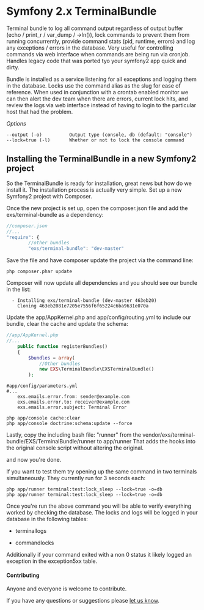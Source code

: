 Symfony 2.x TerminalBundle
==========================


Terminal bundle to log all command output regardless of output buffer (echo / print_r / var_dump / ->ln()), lock commands to prevent them from running concurrently, provide command stats (pid, runtime, errors) and log any exceptions / errors in the database. Very useful for controlling commands via web interface when commands are being run via cronjob. Handles legacy code that was ported tyo your symfony2 app quick and dirty.

Bundle is installed as a service listening for all exceptions and logging them in the database. Locks use the command alias as the slug for ease of reference. When used in conjunction with a crontab enabled monitor we can then alert the dev team when there are errors, current lock hits, and review the logs via web interface instead of having to login to the particular host that had the problem.

*Options*

```
--output (-o)          Output type (console, db (default: "console")
--lock=true (-l)       Whether or not to lock the console command
```


## Installing the TerminalBundle in a new Symfony2 project
So the TerminalBundle is ready for installation, great news but how do we install it.  The installation process is actually very simple.  Set up a new Symfony2 project with Composer.

Once the new project is set up, open the composer.json file and add the exs/terminal-bundle as a dependency:
``` js
//composer.json
//...
"require": {
        //other bundles
        "exs/terminal-bundle": "dev-master"
```
Save the file and have composer update the project via the command line:
``` shell
php composer.phar update
```
Composer will now update all dependencies and you should see our bundle in the list:
``` shell
  - Installing exs/terminal-bundle (dev-master 463eb20)
    Cloning 463eb2081e7205e7556f6f65224c6ba9631e070a
```

Update the app/AppKernel.php and app/config/routing.yml to include our bundle, clear the cache and update the schema:
``` php
//app/AppKernel.php
//...
    public function registerBundles()
    {
        $bundles = array(
            //Other bundles
            new EXS\TerminalBundle\EXSTerminalBundle()
        );
```
```
#app/config/parameters.yml
#...
    exs.emails.error.from: sender@example.com
    exs.emails.error.to: receiver@example.com
    exs.emails.error.subject: Terminal Error
```
``` shell
php app/console cache:clear
php app/console doctrine:schema:update --force
```
Lastly, copy the including bash file: "runner" from the vendor/exs/terminal-bundle/EXS/TerminalBundle/runner to app/runner
That adds the hooks into the original console script without altering the original.

and now you're done.

If you want to test them try opening up the same command in two terminals simultaneously. They currently run for 3 seconds each:

``` shell
php app/runner terminal:test:lock_sleep --lock=true -o=db
php app/runner terminal:test:lock_sleep --lock=true -o=db
```

Once you're run the above command you will be able to verify everything worked by checking the database. The locks and logs will be logged in your database in the following tables: 

* terminallogs

* commandlocks

Additionally if your command exited with a non 0 status it likely logged an exception in the exception5xx table. 


#### Contributing ####
Anyone and everyone is welcome to contribute.

If you have any questions or suggestions please [let us know][1].


[1]: http://www.ex-situ.com/
